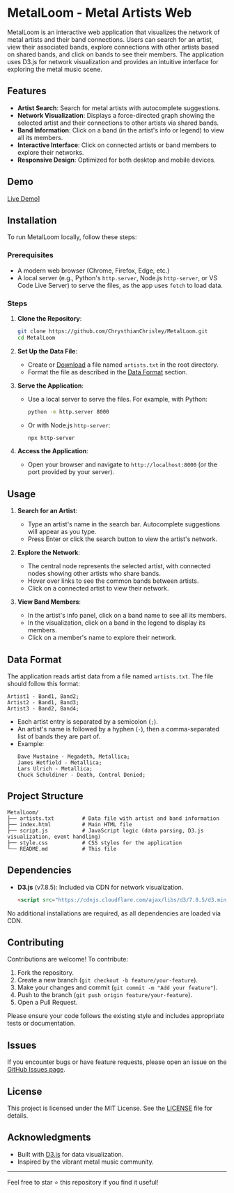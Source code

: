 # MetalLoom - Metal Artists Web

MetalLoom is an interactive web application that visualizes the network of metal artists and their band connections. Users can search for an artist, view their associated bands, explore connections with other artists based on shared bands, and click on bands to see their members. The application uses D3.js for network visualization and provides an intuitive interface for exploring the metal music scene.

## Features

- **Artist Search**: Search for metal artists with autocomplete suggestions.
- **Network Visualization**: Displays a force-directed graph showing the selected artist and their connections to other artists via shared bands.
- **Band Information**: Click on a band (in the artist's info or legend) to view all its members.
- **Interactive Interface**: Click on connected artists or band members to explore their networks.
- **Responsive Design**: Optimized for both desktop and mobile devices.

## Demo

[Live Demo](https://chrysthianchrisley.github.io/MetalLoom.github.io/)]

## Installation

To run MetalLoom locally, follow these steps:

### Prerequisites
- A modern web browser (Chrome, Firefox, Edge, etc.)
- A local server (e.g., Python's `http.server`, Node.js `http-server`, or VS Code Live Server) to serve the files, as the app uses `fetch` to load data.

### Steps
1. **Clone the Repository**:
   ```bash
   git clone https://github.com/ChrysthianChrisley/MetalLoom.git
   cd MetalLoom
   ```

2. **Set Up the Data File**:
   - Create or [Download](https://github.com/ChrysthianChrisley/MetalLoom.github.io/blob/main/artists.txt)  a file named `artists.txt` in the root directory.
   - Format the file as described in the [Data Format](#data-format) section.

3. **Serve the Application**:
   - Use a local server to serve the files. For example, with Python:
     ```bash
     python -m http.server 8000
     ```
   - Or with Node.js `http-server`:
     ```bash
     npx http-server
     ```

4. **Access the Application**:
   - Open your browser and navigate to `http://localhost:8000` (or the port provided by your server).

## Usage

1. **Search for an Artist**:
   - Type an artist's name in the search bar. Autocomplete suggestions will appear as you type.
   - Press Enter or click the search button to view the artist's network.

2. **Explore the Network**:
   - The central node represents the selected artist, with connected nodes showing other artists who share bands.
   - Hover over links to see the common bands between artists.
   - Click on a connected artist to view their network.

3. **View Band Members**:
   - In the artist's info panel, click on a band name to see all its members.
   - In the visualization, click on a band in the legend to display its members.
   - Click on a member's name to explore their network.

## Data Format

The application reads artist data from a file named `artists.txt`. The file should follow this format:

```
Artist1 - Band1, Band2;
Artist2 - Band1, Band3;
Artist3 - Band2, Band4;
```

- Each artist entry is separated by a semicolon (`;`).
- An artist's name is followed by a hyphen (`-`), then a comma-separated list of bands they are part of.
- Example:
  ```
  Dave Mustaine - Megadeth, Metallica;
  James Hetfield - Metallica;
  Lars Ulrich - Metallica;
  Chuck Schuldiner - Death, Control Denied;
  ```

## Project Structure

```
MetalLoom/
├── artists.txt         # Data file with artist and band information
├── index.html          # Main HTML file
├── script.js           # JavaScript logic (data parsing, D3.js visualization, event handling)
├── style.css           # CSS styles for the application
└── README.md           # This file
```

## Dependencies

- **D3.js** (v7.8.5): Included via CDN for network visualization.
  ```html
  <script src="https://cdnjs.cloudflare.com/ajax/libs/d3/7.8.5/d3.min.js"></script>
  ```

No additional installations are required, as all dependencies are loaded via CDN.

## Contributing

Contributions are welcome! To contribute:

1. Fork the repository.
2. Create a new branch (`git checkout -b feature/your-feature`).
3. Make your changes and commit (`git commit -m "Add your feature"`).
4. Push to the branch (`git push origin feature/your-feature`).
5. Open a Pull Request.

Please ensure your code follows the existing style and includes appropriate tests or documentation.

## Issues

If you encounter bugs or have feature requests, please open an issue on the [GitHub Issues page](https://github.com/ChrysthianChrisley/MetalLoom/issues).

## License

This project is licensed under the MIT License. See the [LICENSE](LICENSE) file for details.

## Acknowledgments

- Built with [D3.js](https://d3js.org/) for data visualization.
- Inspired by the vibrant metal music community.

---

Feel free to star ⭐ this repository if you find it useful!